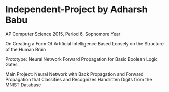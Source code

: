 # Independent-Project by Adharsh Babu
AP Computer Science 2015, Period 6, Sophomore Year

On Creating a Form Of Artificial Intelligence Based Loosely on the Structure of the Human Brain


Prototype:
Neural Network Forward Propagation for Basic Boolean Logic Gates

Main Project:
Neural Network with Back Propagation and Forward Propagation that Classifies and Recognizes Handritten Digits from the MNIST Database
